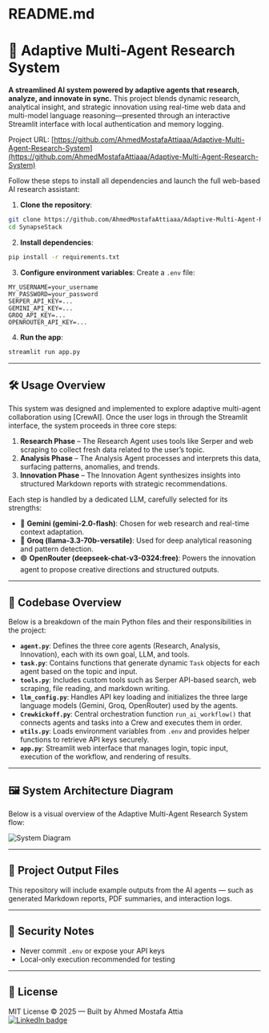 # README.md

# 🤖 Adaptive Multi-Agent Research System

**A streamlined AI system powered by adaptive agents that research, analyze, and innovate in sync.**
This project blends dynamic research, analytical insight, and strategic innovation using real-time web data and multi-model language reasoning—presented through an interactive Streamlit interface with local authentication and memory logging.

Project URL: [https://github.com/AhmedMostafaAttiaaa/Adaptive-Multi-Agent-Research-System](https://github.com/AhmedMostafaAttiaaa/Adaptive-Multi-Agent-Research-System)

Follow these steps to install all dependencies and launch the full web-based AI research assistant:

1. **Clone the repository**:
```bash
git clone https://github.com/AhmedMostafaAttiaaa/Adaptive-Multi-Agent-Research-System.git
cd SynapseStack
```

2. **Install dependencies**:
```bash
pip install -r requirements.txt
```

3. **Configure environment variables**:
Create a `.env` file:
```env
MY_USERNAME=your_username
MY_PASSWORD=your_password
SERPER_API_KEY=...
GEMINI_API_KEY=...
GROQ_API_KEY=...
OPENROUTER_API_KEY=...
```

4. **Run the app**:
```bash
streamlit run app.py
```

---

## 🛠️ Usage Overview

This system was designed and implemented to explore adaptive multi-agent collaboration using [CrewAI]. Once the user logs in through the Streamlit interface, the system proceeds in three core steps:

1. **Research Phase** – The Research Agent uses tools like Serper and web scraping to collect fresh data related to the user’s topic.
2. **Analysis Phase** – The Analysis Agent processes and interprets this data, surfacing patterns, anomalies, and trends.
3. **Innovation Phase** – The Innovation Agent synthesizes insights into structured Markdown reports with strategic recommendations.

Each step is handled by a dedicated LLM, carefully selected for its strengths:

- 🔷 **Gemini (gemini-2.0-flash)**: Chosen for web research and real-time context adaptation.
- 🔶 **Groq (llama-3.3-70b-versatile)**: Used for deep analytical reasoning and pattern detection.
- 🟣 **OpenRouter (deepseek-chat-v3-0324:free)**: Powers the innovation agent to propose creative directions and structured outputs.

---

## 📄 Codebase Overview

Below is a breakdown of the main Python files and their responsibilities in the project:

- **`agent.py`**: Defines the three core agents (Research, Analysis, Innovation), each with its own goal, LLM, and tools.
- **`task.py`**: Contains functions that generate dynamic `Task` objects for each agent based on the topic and input.
- **`tools.py`**: Includes custom tools such as Serper API-based search, web scraping, file reading, and markdown writing.
- **`llm_config.py`**: Handles API key loading and initializes the three large language models (Gemini, Groq, OpenRouter) used by the agents.
- **`Crewkickoff.py`**: Central orchestration function `run_ai_workflow()` that connects agents and tasks into a Crew and executes them in order.
- **`utils.py`**: Loads environment variables from `.env` and provides helper functions to retrieve API keys securely.
- **`app.py`**: Streamlit web interface that manages login, topic input, execution of the workflow, and rendering of results.

---

## 🖼️ System Architecture Diagram

Below is a visual overview of the Adaptive Multi-Agent Research System flow:

![System Diagram](https://raw.githubusercontent.com/AhmedMostafaAttiaaa/Adaptive-Multi-Agent-Research-System/main/assets/flowchart.png)

---

## 📁 Project Output Files
This repository will include example outputs from the AI agents — such as generated Markdown reports, PDF summaries, and interaction logs.

---

## 🔐 Security Notes
- Never commit `.env` or expose your API keys
- Local-only execution recommended for testing

---

## 🧾 License
MIT License © 2025 — Built by Ahmed Mostafa Attia  
<a href="https://www.linkedin.com/in/ahmed-mostafa-2110341a4/" target="_blank">
  <img src="https://img.shields.io/badge/LinkedIn-Ahmed%20Mostafa-blue?logo=linkedin" alt="LinkedIn badge" />
</a>
